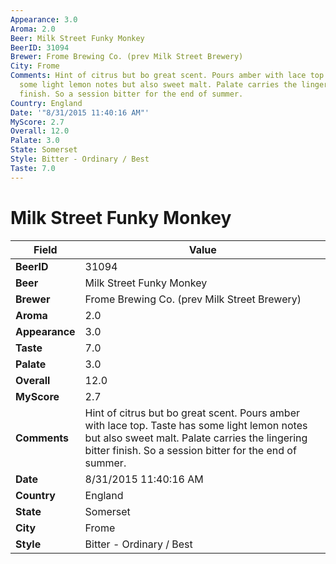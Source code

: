 ```yaml
---
Appearance: 3.0
Aroma: 2.0
Beer: Milk Street Funky Monkey
BeerID: 31094
Brewer: Frome Brewing Co. (prev Milk Street Brewery)
City: Frome
Comments: Hint of citrus but bo great scent. Pours amber with lace top. Taste has
  some light lemon notes but also sweet malt. Palate carries the lingering bitter
  finish. So a session bitter for the end of summer.
Country: England
Date: '"8/31/2015 11:40:16 AM"'
MyScore: 2.7
Overall: 12.0
Palate: 3.0
State: Somerset
Style: Bitter - Ordinary / Best
Taste: 7.0
---
```


# Milk Street Funky Monkey

| Field         | Value |
|---------------|-------|
| **BeerID** | 31094 |
| **Beer** | Milk Street Funky Monkey |
| **Brewer** | Frome Brewing Co. (prev Milk Street Brewery) |
| **Aroma** | 2.0 |
| **Appearance** | 3.0 |
| **Taste** | 7.0 |
| **Palate** | 3.0 |
| **Overall** | 12.0 |
| **MyScore** | 2.7 |
| **Comments** | Hint of citrus but bo great scent. Pours amber with lace top. Taste has some light lemon notes but also sweet malt. Palate carries the lingering bitter finish. So a session bitter for the end of summer. |
| **Date** | 8/31/2015 11:40:16 AM |
| **Country** | England |
| **State** | Somerset |
| **City** | Frome |
| **Style** | Bitter - Ordinary / Best |
